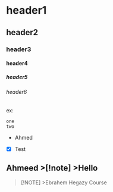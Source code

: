 # header1
## header2
### header3
#### header4
##### header5
###### header6
ex:

```
one
two
```

* Ahmed
- [x] Test
## Ahmeed >[!note] >Hello

>[!NOTE] >Ebrahem Hegazy Course

